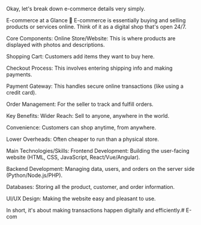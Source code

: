 Okay, let's break down e-commerce details very simply.

E-commerce at a Glance 🛒
E-commerce is essentially buying and selling products or services online. Think of it as a digital shop that's open 24/7.

Core Components:
Online Store/Website: This is where products are displayed with photos and descriptions.

Shopping Cart: Customers add items they want to buy here.

Checkout Process: This involves entering shipping info and making payments.

Payment Gateway: This handles secure online transactions (like using a credit card).

Order Management: For the seller to track and fulfill orders.

Key Benefits:
Wider Reach: Sell to anyone, anywhere in the world.

Convenience: Customers can shop anytime, from anywhere.

Lower Overheads: Often cheaper to run than a physical store.

Main Technologies/Skills:
Frontend Development: Building the user-facing website (HTML, CSS, JavaScript, React/Vue/Angular).

Backend Development: Managing data, users, and orders on the server side (Python/Node.js/PHP).

Databases: Storing all the product, customer, and order information.

UI/UX Design: Making the website easy and pleasant to use.

In short, it's about making transactions happen digitally and efficiently.# E-com
